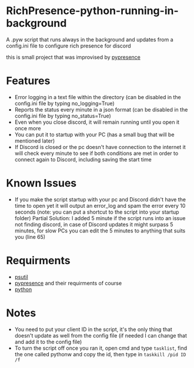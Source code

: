 # RichPresence-python-running-in-background
A .pyw script that runs always in the background and updates from a config.ini file to configure rich presence for discord


this is small project that was improvised by [pypresence](https://github.com/qwertyquerty/pypresence)

# Features
- Error logging in a text file within the directory (can be disabled in the config.ini file by typing no_logging=True)
- Reports the status every minute in a json format (can be disabled in the config.ini file by typing no_status=True)
- Even when you close discord, it will remain running until you open it once more
- You can put it to startup with your PC (has a small bug that will be mentioned later)
- If Discord is closed or the pc doesn't have connection to the internet it will check every minute to see if both conditions are met in order to connect again to Discord, including saving the start time

# Known Issues
- If you make the script startup with your pc and Discord didn't have the time to open yet it will output an error_log and spam the error every 10 seconds (note: you can put a shortcut to the script into your startup folder) Partial Solution: I added 5 minute if the script runs into an issue not finding discord, in case of Discord updates it might surpass 5 minutes, for slow PCs you can edit the 5 minutes to anything that suits you (line 65)

# Requirments
- [psutil](https://pypi.org/project/psutil/)
- [pypresence](https://github.com/qwertyquerty/pypresence) and their requirments of course
- [python](https://www.python.org/)

# Notes
- You need to put your client ID in the script, it's the only thing that doesn't update as well from the config file (if needed I can change that and add it to the config file)
- To turn the script off once you ran it, open cmd and type `tasklist`, find the one called pythonw and copy the id, then type in `taskkill /pid ID /f`
